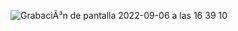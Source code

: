 
![GrabaciÃ³n de pantalla 2022-09-06 a las 16 39 10](https://user-images.githubusercontent.com/107991714/188665370-9da71156-390f-45b5-833e-a9587087b02d.gif)
